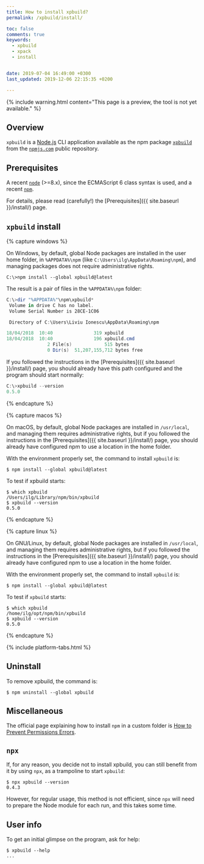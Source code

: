```yaml
---
title: How to install xpbuild?
permalink: /xpbuild/install/

toc: false
comments: true
keywords:
  - xpbuild
  - xpack
  - install


date: 2019-07-04 16:49:00 +0300
last_updated: 2019-12-06 22:15:35 +0200

---
```


{% include warning.html content="This page is a preview, the tool is not
yet available." %}

## Overview

`xpbuild` is a [Node.js](https://nodejs.org) CLI application available as the
npm package [`xpbuild`](https://www.npmjs.com/package/@xpack/xpbuild) from the
[`npmjs.com`](https://www.npmjs.com) public repository.

## Prerequisites

A recent [`node`](https://nodejs.org) (>=8.x), since the ECMAScript 6 class
syntax is used, and a recent [`npm`](https://docs.npmjs.com/cli/npm).

For details, please read (carefully!) the [Prerequisites]({{ site.baseurl }}/install/) page.

## `xpbuild` install

{% capture windows %}

On Windows, by default, global Node packages are installed in the
user home folder, in `%APPDATA%\npm`
(like `C:\Users\ilg\AppData\Roaming\npm`), and managing packages
does not require administrative rights.

```
C:\>npm install --global xpbuild@latest
```

The result is a pair of files in the `%APPDATA%\npm` folder:

```powershell
C:\>dir "%APPDATA%"\npm\xpbuild*
 Volume in drive C has no label.
 Volume Serial Number is 28CE-1C06

 Directory of C:\Users\Liviu Ionescu\AppData\Roaming\npm

18/04/2018  10:40               319 xpbuild
18/04/2018  10:40               196 xpbuild.cmd
               2 File(s)            515 bytes
               0 Dir(s)  51,207,155,712 bytes free
```

If you followed the instructions in the
[Prerequisites]({{ site.baseurl }}/install/) page, you should
already have this path configured and the program should start normally:

```powershell
C:\>xpbuild --version
0.5.0
```
{% endcapture %}

{% capture macos %}

On macOS, by default, global Node packages are installed in
`/usr/local`, and managing them requires administrative rights,
but if you followed the instructions in the
[Prerequisites]({{ site.baseurl }}/install/) page, you should
already have configured npm to use a location in the home folder.

With the environment properly set, the command to install `xpbuild` is:

```console
$ npm install --global xpbuild@latest
```

To test if xpbuild starts:

```console
$ which xpbuild
/Users/ilg/Library/npm/bin/xpbuild
$ xpbuild --version
0.5.0
```

{% endcapture %}

{% capture linux %}

On GNU/Linux, by default, global Node packages are installed in
`/usr/local`, and managing them requires administrative rights,
but if you followed the instructions in the
[Prerequisites]({{ site.baseurl }}/install/) page, you should
already have configured npm to use a location in the home folder.

With the environment properly set, the command to install `xpbuild` is:

```console
$ npm install --global xpbuild@latest
```

To test if `xpbuild` starts:

```console
$ which xpbuild
/home/ilg/opt/npm/bin/xpbuild
$ xpbuild --version
0.5.0
```

{% endcapture %}

{% include platform-tabs.html %}

## Uninstall

To remove xpbuild, the command is:

```console
$ npm uninstall --global xpbuild
```

## Miscellaneous

The official page explaining how to install `npm` in a custom
folder is [How to Prevent Permissions Errors](https://docs.npmjs.com/getting-started/fixing-npm-permissions#option-two-change-npms-default-directory).

## `npx`

If, for any reason, you decide not to install xpbuild, you can still
benefit from it by using `npx`, as a trampoline to start `xpbuild`:

```console
$ npx xpbuild --version
0.4.3
```

However, for regular usage, this method is not efficient, since
`npx` will need to prepare the Node module
for each run, and this takes some time.


## User info

To get an initial glimpse on the program, ask for help:

```console
$ xpbuild --help
...
```
